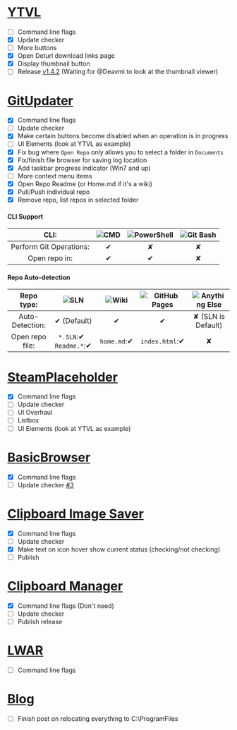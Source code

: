 # [YTVL](https://github.com/Walkman100/YTVL)
- [ ] Command line flags
- [x] Update checker
- [ ] More buttons
 - [x] Open Deturl download links page
 - [x] Display thumbnail button
- [ ] Release [v1.4.2](https://github.com/Walkman100/YTVL/releases/tag/untagged-ba23fa9a48c55fe36508) (Waiting for @Deavmi to look at the thumbnail viewer)

# [GitUpdater](https://github.com/Walkman100/GitUpdater)
- [x] Command line flags
- [ ] Update checker
- [x] Make certain buttons become disabled when an operation is in progress
- [ ] UI Elements (look at YTVL as example)
 - [x] Fix bug where `Open Repo` only allows you to select a folder in `Documents`
 - [x] Fix/finish file browser for saving log location
 - [x] Add taskbar progress indicator (Win7 and up)
- [ ] More context menu items
 - [x] Open Repo Readme (or Home.md if it's a wiki)
 - [x] Pull/Push individual repo
 - [x] Remove repo, list repos in selected folder
 
#### CLI Support

| CLI: | ![CMD](http://walkman100.github.io/Walkman/Images/WindowsProjectsOriginalImages/CmdLarge.png "CMD") | ![PowerShell](http://walkman100.github.io/Walkman/Images/WindowsProjectsOriginalImages/PSLarge.png "PowerShell") | ![Git Bash](https://www.accesstomemory.org/es/docs/about-contribute/_images/code-fork.png "Git Bash")
| :------------------: | :-: | :-: | :-: |
| Perform Git Operations: | ✔ | ✘ | ✘ |
| Open repo in:           | ✔ | ✔ | ✘ |

#### Repo Auto-detection

| Repo type:      | ![SLN](http://walkman100.github.io/Walkman/Images/WindowsProjectsOriginalImages/VS_SLN.png "SLN") | ![Wiki](http://walkman100.github.io/Walkman/Images/WindowsProjectsOriginalImages/GitHub-Wiki.png "Wiki") | ![GitHub Pages](http://walkman100.github.io/Walkman/Images/WindowsProjectsOriginalImages/github.pages-clean.jpg "GitHub Pages") | ![Anything Else](https://assets.xplenty.com/blog/assets/2014/08/github-dc-repo.png "Anything Else") |
| :-------------: | :-----------------------------: | :----------: | :-------------: | :----------------: |
| Auto-Detection: | ✔ (Default)                    | ✔           | ✔              | ✘ (SLN is Default) |
| Open repo file: | `*.SLN`:✔ &nbsp; `Readme.*`:✔ | `home.md`:✔ | `index.html`:✔ | ✘                  |

# [SteamPlaceholder](https://github.com/Walkman100/SteamPlaceholder)
- [x] Command line flags
- [ ] Update checker
- [ ] UI Overhaul
 - [ ] Listbox
 - [ ] UI Elements (look at YTVL as example)

# [BasicBrowser](https://github.com/Walkman100/BasicBrowser)
- [x] Command line flags
- [ ] Update checker
[#3](https://github.com/Walkman100/BasicBrowser/issues/3)

# [Clipboard Image Saver](https://github.com/Walkman100/Clipboard-Projects/blob/master/ClipboardSaver)
- [x] Command line flags
- [ ] Update checker
- [x] Make text on icon hover show current status (checking/not checking)
 - [ ] Publish

# [Clipboard Manager](https://github.com/Walkman100/Clipboard-Projects/blob/master/ClipboardManager)
- [x] Command line flags (Don't need)
- [ ] Update checker
- [ ] Publish release

# [LWAR](https://github.com/CampusTools/LWAR)
- [ ] Command line flags

# [Blog](http://matthewcstech.blogspot.com/)
- [ ] Finish post on relocating everything to C:\ProgramFiles